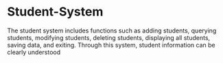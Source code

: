 # Student-System
The student system includes functions such as adding students, querying students, modifying students, deleting students, displaying all students, saving data, and exiting. Through this system, student information can be clearly understood
